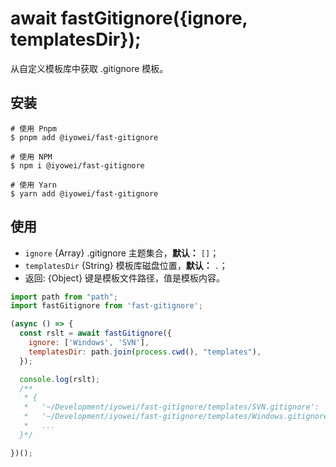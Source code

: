 # await fastGitignore({ignore, templatesDir});

从自定义模板库中获取 .gitignore 模板。

## 安装

```shell
# 使用 Pnpm
$ pnpm add @iyowei/fast-gitignore

# 使用 NPM
$ npm i @iyowei/fast-gitignore

# 使用 Yarn
$ yarn add @iyowei/fast-gitignore
```

## 使用

- `ignore` {Array} .gitignore 主题集合，**默认：** `[]`；
- `templatesDir` {String} 模板库磁盘位置，**默认：** `.`；
- 返回: {Object} 键是模板文件路径，值是模板内容。

```javascript
import path from "path";
import fastGitignore from 'fast-gitignore';

(async () => {
  const rslt = await fastGitignore({
    ignore: ['Windows', 'SVN'],
    templatesDir: path.join(process.cwd(), "templates"),
  });

  console.log(rslt);
  /**
   * {
   *   '~/Development/iyowei/fast-gitignore/templates/SVN.gitignore': '.svn/\n'
   *   '~/Development/iyowei/fast-gitignore/templates/Windows.gitignore': '# Windows thumbnail cache files\n' + 'Thumbs.db\n' + 'Thumbs.db:encryptable\n' + 'ehthumbs.db\n' + 'ehthumbs_vista.db\n' + '\n' + '# Dump file\n' + '*.stackdump\n' + '\n' + '# Folder config file\n' + '[Dd]esktop.ini\n' + '\n' + '# Recycle Bin used on file shares\n' + '$RECYCLE.BIN \n' + '\n' + '# Windows Installer files\n' + '*.cab\n' + '*.msi\n' + '*.msix\n' + '*.msm\n' + '*.msp\n' + '\n' + '# Windows shortcuts\n' + '*.lnk\n',
   *   ...
  }*/

})();
```
